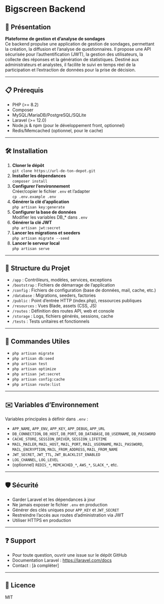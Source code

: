 # Bigscreen Backend

## 🚀 Présentation

**Plateforme de gestion et d’analyse de sondages**  
Ce backend propulse une application de gestion de sondages, permettant la création, la diffusion et l’analyse de questionnaires. Il propose une API sécurisée pour l’authentification (JWT), la gestion des utilisateurs, la collecte des réponses et la génération de statistiques. Destiné aux administrateurs et analystes, il facilite le suivi en temps réel de la participation et l’extraction de données pour la prise de décision.

---

## 📋 Prérequis

- PHP (>= 8.2)
- Composer
- MySQL/MariaDB/PostgreSQL/SQLite
- Laravel (>= 12.0)
- Node.js & npm (pour le développement front, optionnel)
- Redis/Memcached (optionnel, pour le cache)

---

## 🛠 Installation

1. **Cloner le dépôt**  
   `git clone https://url-de-ton-depot.git`
2. **Installer les dépendances**  
   `composer install`
3. **Configurer l’environnement**  
   Créer/copier le fichier `.env` et l’adapter  
   `cp .env.example .env`
4. **Générer la clé d’application**  
   `php artisan key:generate`
5. **Configurer la base de données**  
   Modifier les variables DB_* dans `.env`
6. **Générer la clé JWT**  
   `php artisan jwt:secret`
7. **Lancer les migrations et seeders**  
   `php artisan migrate --seed`
8. **Lancer le serveur local**  
   `php artisan serve`

---

## 📂 Structure du Projet

- `/app` : Contrôleurs, modèles, services, exceptions
- `/bootstrap` : Fichiers de démarrage de l’application
- `/config` : Fichiers de configuration (base de données, mail, cache, etc.)
- `/database` : Migrations, seeders, factories
- `/public` : Point d’entrée HTTP (index.php), ressources publiques
- `/resources` : Vues Blade, assets (CSS, JS)
- `/routes` : Définition des routes API, web et console
- `/storage` : Logs, fichiers générés, sessions, cache
- `/tests` : Tests unitaires et fonctionnels

---


## 🤖 Commandes Utiles

- `php artisan migrate`  
- `php artisan db:seed`  
- `php artisan test`  
- `php artisan optimize`  
- `php artisan jwt:secret`  
- `php artisan config:cache`  
- `php artisan route:list`  

---

## ✉️ Variables d’Environnement

Variables principales à définir dans `.env` :
- `APP_NAME`, `APP_ENV`, `APP_KEY`, `APP_DEBUG`, `APP_URL`
- `DB_CONNECTION`, `DB_HOST`, `DB_PORT`, `DB_DATABASE`, `DB_USERNAME`, `DB_PASSWORD`
- `CACHE_STORE`, `SESSION_DRIVER`, `SESSION_LIFETIME`
- `MAIL_MAILER`, `MAIL_HOST`, `MAIL_PORT`, `MAIL_USERNAME`, `MAIL_PASSWORD`, `MAIL_ENCRYPTION`, `MAIL_FROM_ADDRESS`, `MAIL_FROM_NAME`
- `JWT_SECRET`, `JWT_TTL`, `JWT_BLACKLIST_ENABLED`
- `LOG_CHANNEL`, `LOG_LEVEL`
- (optionnel) `REDIS_*`, `MEMCACHED_*`, `AWS_*`, `SLACK_*`, etc.


---

## 🛡 Sécurité

- Garder Laravel et les dépendances à jour
- Ne jamais exposer le fichier `.env` en production
- Générer des clés uniques pour `APP_KEY` et `JWT_SECRET`
- Restreindre l’accès aux routes d’administration via JWT
- Utiliser HTTPS en production

---


## ❓ Support

- Pour toute question, ouvrir une issue sur le dépôt GitHub
- Documentation Laravel : https://laravel.com/docs
- Contact : [à compléter]

---

## 📜 Licence

MIT


